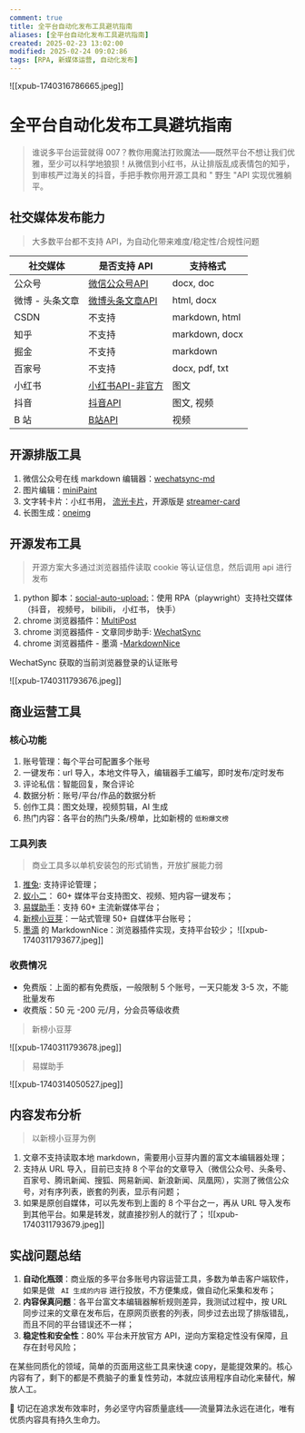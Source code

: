 ```yaml
---
comment: true
title: 全平台自动化发布工具避坑指南
aliases: [全平台自动化发布工具避坑指南]
created: 2025-02-23 13:02:00
modified: 2025-02-24 09:02:86
tags: [RPA, 新媒体运营, 自动化发布]
---
```


![[xpub-1740316786665.jpeg]]

# 全平台自动化发布工具避坑指南

> 谁说多平台运营就得 007？教你用魔法打败魔法——既然平台不想让我们优雅，至少可以科学地狼狈！从微信到小红书，从让排版乱成表情包的知乎，到审核严过海关的抖音，手把手教你用开源工具和 " 野生 "API 实现优雅躺平。

## 社交媒体发布能力

> 大多数平台都不支持 API，为自动化带来难度/稳定性/合规性问题

| 社交媒体      | 是否支持 API                                                                                                             | 支持格式           |
| --------- | -------------------------------------------------------------------------------------------------------------------- | -------------- |
| 公众号       | [微信公众号API](https://developers.weixin.qq.com/doc/offiaccount/Publish/Publish.html)                                    | docx, doc      |
| 微博 - 头条文章 | [微博头条文章API](https://open.weibo.com/wiki/Toutiao/api)                                                                 | html, docx     |
| CSDN      | 不支持                                                                                                                  | markdown, html |
| 知乎        | 不支持                                                                                                                  | markdown, docx |
| 掘金        | 不支持                                                                                                                  | markdown       |
| 百家号       | 不支持                                                                                                                  | docx, pdf, txt |
| 小红书       | [小红书API-非官方](https://github.com/ReaJason/xhs)                                                                        | 图文             |
| 抖音        | [抖音API](https://developer.open-douyin.com/docs/resource/zh-CN/dop/develop/sdk/web-app/h5/share-to-h5)                | 图文, 视频         |
| B 站       | [B站API](https://open.bilibili.com/doc/4/0c532c6a-e6fb-0aff-8021-905ae2409095#h1-u6587u4EF6u4E0Au4F20u9884u5904u7406) | 视频             |

## 开源排版工具

1. 微信公众号在线 markdown 编辑器：[wechatsync-md](https://www.wechatsync.com/md)
2. 图片编辑：[miniPaint](https://viliusle.github.io/miniPaint)
3. 文字转卡片：小红书用， [流光卡片](https://fireflycard.shushiai.com/zh)，开源版是 [streamer-card](https://github.com/ygh3279799773/streamer-card)
4. 长图生成：[oneimg](https://github.com/byodian/oneimg)

## 开源发布工具

> 开源方案大多通过浏览器插件读取 cookie 等认证信息，然后调用 api 进行发布

1. python 脚本：[social-auto-upload:](https://github.com/dreammis/social-auto-upload)：使用 RPA（playwright）支持社交媒体（抖音， 视频号， bilibili， 小红书， 快手）
2. chrome 浏览器插件：[MultiPost](https://www.multipostdigital.com)
3. chrome 浏览器插件 - 文章同步助手: [WechatSync](https://github.com/wechatsync/Wechatsync)
4. chrome 浏览器插件 - 墨滴 -[MarkdownNice](https://product.mdnice.com)

WechatSync 获取的当前浏览器登录的认证账号

![[xpub-1740311793676.jpeg]]

## 商业运营工具

### 核心功能

1. 账号管理：每个平台可配置多个账号
2. 一键发布：url 导入，本地文件导入，编辑器手工编写，即时发布/定时发布
3. 评论私信：智能回复，聚合评论
4. 数据分析：账号/平台/作品的数据分析
5. 创作工具：图文处理，视频剪辑，AI 生成
6. 热门内容：各平台的热门头条/榜单，比如新榜的 `低粉爆文榜`

### 工具列表

> 商业工具多以单机安装包的形式销售，开放扩展能力弱

1. [推兔](https://tuitool.cn/): 支持评论管理；
2. [蚁小二](https://www.yixiaoer.cn/)： 60+ 媒体平台支持图文、视频、短内容一键发布；
3. [易媒助手](https://yimeizhushou.com/vip.html)：支持 60+ 主流新媒体平台；
4. [新榜小豆芽](https://d.newrank.cn/)：一站式管理 50+ 自媒体平台账号；
5. [墨滴](https://product.mdnice.com/) 的 MarkdownNice：浏览器插件实现，支持平台较少；
![[xpub-1740311793677.jpeg]]

### 收费情况

* 免费版：上面的都有免费版，一般限制 5 个账号，一天只能发 3-5 次，不能批量发布
* 收费版：50 元 -200 元/月，分会员等级收费

> 新榜小豆芽

![[xpub-1740311793678.jpeg]]

> 易媒助手

![[xpub-1740314050527.jpeg]]

## 内容发布分析

> 以新榜小豆芽为例

1. 文章不支持读取本地 markdown，需要用小豆芽内置的富文本编辑器处理；
2. 支持从 URL 导入，目前已支持 8 个平台的文章导入（微信公众号、头条号、百家号、腾讯新闻、搜狐、网易新闻、新浪新闻、凤凰网），实测了微信公众号，对有序列表，嵌套的列表，显示有问题；
3. 如果是原创自媒体，可以先发布到上面的 8 个平台之一，再从 URL 导入发布到其他平台。如果是转发，就直接抄别人的就行了；
![[xpub-1740311793679.jpeg]]

## 实战问题总结

1. **自动化瓶颈**：商业版的多平台多账号内容运营工具，多数为单击客户端软件，如果是做 ` AI 生成的内容` 进行投放，不方便集成，做自动化采集和发布；
2. **内容保真问题**：各平台富文本编辑器解析规则差异，我测试过程中，按 URL 同步过来的文章在发布后，在原网页嵌套的列表，同步过去出现了排版错乱，而且不同的平台错误还不一样；
3. **稳定性和安全性**：80% 平台未开放官方 API，逆向方案稳定性没有保障，且存在封号风险；

在某些同质化的领域，简单的页面用这些工具来快速 copy，是能提效果的。核心内容有了，剩下的都是不费脑子的重复性劳动，本就应该用程序自动化来替代，解放人工。

📌 切记在追求发布效率时，务必坚守内容质量底线——流量算法永远在进化，唯有优质内容具有持久生命力。
